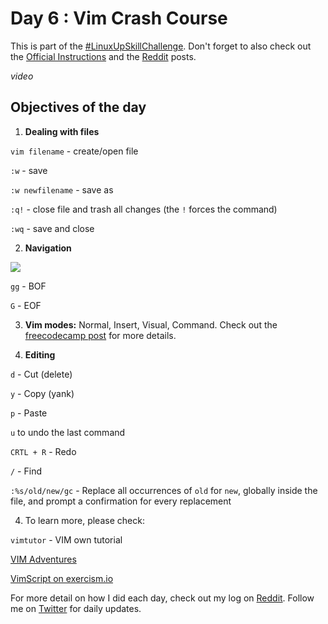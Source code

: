 # Day 6 : Vim Crash Course

This is part of the [#LinuxUpSkillChallenge](../challenges/linux-upskill.html). Don't forget to also check out the [Official Instructions](https://github.com/snori74/linuxupskillchallenge/blob/master/06.md) and the [Reddit](https://www.reddit.com/r/linuxupskillchallenge/) posts.

*video*

## Objectives of the day
1. **Dealing with files**

```vim filename``` - create/open file

```:w``` - save

```:w newfilename``` - save as

```:q!``` - close file and trash all changes (the ```!``` forces the command)

```:wq``` - save and close

2. **Navigation**

![](../img/vim-hjkl.png)

```gg``` - BOF

```G``` - EOF

3. **Vim modes:** Normal, Insert, Visual, Command. Check out the [freecodecamp post](https://www.freecodecamp.org/news/vim-editor-modes-explained/) for more details.

4. **Editing**

```d``` - Cut (delete)

```y``` - Copy (yank)

```p``` - Paste

```u``` to undo the last command

```CRTL + R``` - Redo

```/``` - Find

```:%s/old/new/gc``` - Replace all occurrences of ```old``` for ```new```, globally inside the file, and prompt a confirmation for every replacement

4. To learn more, please check:

```vimtutor``` - VIM own tutorial

[VIM Adventures](https://vim-adventures.com/)

[VimScript on exercism.io](https://exercism.io/my/tracks/vimscript)

For more detail on how I did each day, check out my log on [Reddit](https://www.reddit.com/user/livia2lima). Follow me on [Twitter](https://twitter.com/search?q=%23LinuxUpSkillChallenge%20%40livialimatweets&src=typed_query&f=live) for daily updates.
